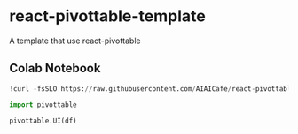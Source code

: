 # react-pivottable-template

A template that use react-pivottable

## Colab Notebook
```python
!curl -fsSLO https://raw.githubusercontent.com/AIAICafe/react-pivottable-template/main/pivottable.py

import pivottable

pivottable.UI(df)
```
